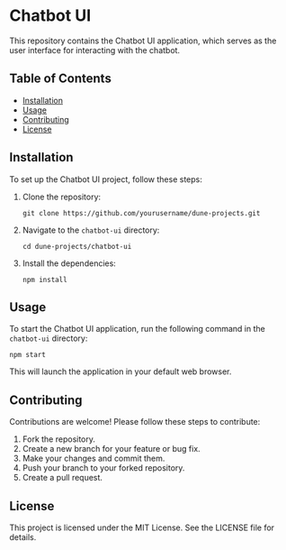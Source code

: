 # Chatbot UI

This repository contains the Chatbot UI application, which serves as the user interface for interacting with the chatbot.

## Table of Contents

- [Installation](#installation)
- [Usage](#usage)
- [Contributing](#contributing)
- [License](#license)

## Installation

To set up the Chatbot UI project, follow these steps:

1. Clone the repository:
   ```
   git clone https://github.com/yourusername/dune-projects.git
   ```

2. Navigate to the `chatbot-ui` directory:
   ```
   cd dune-projects/chatbot-ui
   ```

3. Install the dependencies:
   ```
   npm install
   ```

## Usage

To start the Chatbot UI application, run the following command in the `chatbot-ui` directory:
```
npm start
```
This will launch the application in your default web browser.

## Contributing

Contributions are welcome! Please follow these steps to contribute:

1. Fork the repository.
2. Create a new branch for your feature or bug fix.
3. Make your changes and commit them.
4. Push your branch to your forked repository.
5. Create a pull request.

## License

This project is licensed under the MIT License. See the LICENSE file for details.